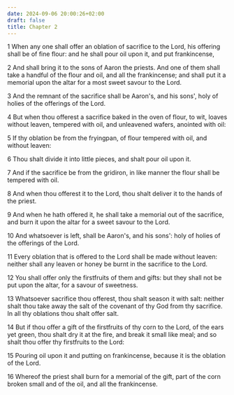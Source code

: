 ```yaml
---
date: 2024-09-06 20:00:26+02:00
draft: false
title: Chapter 2
---
```




1 When any one shall offer an oblation of sacrifice to the Lord, his offering shall be of fine flour: and he shall pour oil upon it, and put frankincense,

2 And shall bring it to the sons of Aaron the priests. And one of them shall take a handful of the flour and oil, and all the frankincense; and shall put it a memorial upon the altar for a most sweet savour to the Lord.

3 And the remnant of the sacrifice shall be Aaron's, and his sons', holy of holies of the offerings of the Lord.

4 But when thou offerest a sacrifice baked in the oven of flour, to wit, loaves without leaven, tempered with oil, and unleavened wafers, anointed with oil:

5 If thy oblation be from the fryingpan, of flour tempered with oil, and without leaven:

6 Thou shalt divide it into little pieces, and shalt pour oil upon it.

7 And if the sacrifice be from the gridiron, in like manner the flour shall be tempered with oil.

8 And when thou offerest it to the Lord, thou shalt deliver it to the hands of the priest.

9 And when he hath offered it, he shall take a memorial out of the sacrifice, and burn it upon the altar for a sweet savour to the Lord.

10 And whatsoever is left, shall be Aaron's, and his sons': holy of holies of the offerings of the Lord.

11 Every oblation that is offered to the Lord shall be made without leaven: neither shall any leaven or honey be burnt in the sacrifice to the Lord.

12 You shall offer only the firstfruits of them and gifts: but they shall not be put upon the altar, for a savour of sweetness.

13 Whatsoever sacrifice thou offerest, thou shalt season it with salt: neither shalt thou take away the salt of the covenant of thy God from thy sacrifice. In all thy oblations thou shalt offer salt.

14 But if thou offer a gift of the firstfruits of thy corn to the Lord, of the ears yet green, thou shalt dry it at the fire, and break it small like meal; and so shalt thou offer thy firstfruits to the Lord:

15 Pouring oil upon it and putting on frankincense, because it is the oblation of the Lord.

16 Whereof the priest shall burn for a memorial of the gift, part of the corn broken small and of the oil, and all the frankincense.

